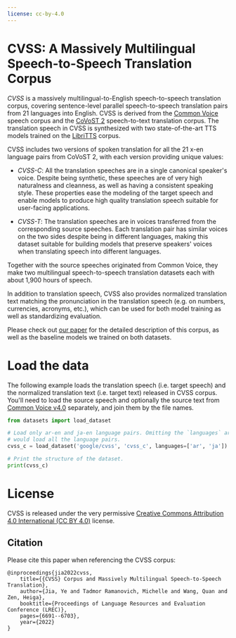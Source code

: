 ```yaml
---
license: cc-by-4.0
---
```


# CVSS: A Massively Multilingual Speech-to-Speech Translation Corpus


*CVSS* is a massively multilingual-to-English speech-to-speech translation corpus, covering sentence-level parallel speech-to-speech translation pairs from 21 languages into English. CVSS is derived from the [Common Voice](https://commonvoice.mozilla.org/) speech corpus and the [CoVoST 2](https://github.com/facebookresearch/covost) speech-to-text translation corpus. The translation speech in CVSS is synthesized with two state-of-the-art TTS models trained on the [LibriTTS](http://www.openslr.org/60/) corpus.

CVSS includes two versions of spoken translation for all the 21 x-en language pairs from CoVoST 2, with each version providing unique values:

 - *CVSS-C*: All the translation speeches are in a single canonical speaker's voice. Despite being synthetic, these speeches are of very high naturalness and cleanness, as well as having a consistent speaking style. These properties ease the modeling of the target speech and enable models to produce high quality translation speech suitable for user-facing applications.

 - *CVSS-T*: The translation speeches are in voices transferred from the corresponding source speeches. Each translation pair has similar voices on the two sides despite being in different languages, making this dataset suitable for building models that preserve speakers' voices when translating speech into different languages.

Together with the source speeches originated from Common Voice, they make two multilingual speech-to-speech translation datasets each with about 1,900 hours of speech.

In addition to translation speech, CVSS also provides normalized translation text matching the pronunciation in the translation speech (e.g. on numbers, currencies, acronyms, etc.), which can be used for both model training as well as standardizing evaluation.

Please check out [our paper](https://arxiv.org/abs/2201.03713) for the detailed description of this corpus, as well as the baseline models we trained on both datasets.


# Load the data


The following example loads the translation speech (i.e. target speech) and the normalized translation text (i.e. target text) released in CVSS corpus. You'll need to load the source speech and optionally the source text from [Common Voice v4.0](https://huggingface.co/datasets/mozilla-foundation/common_voice_4_0) separately, and join them by the file names.

```py
from datasets import load_dataset

# Load only ar-en and ja-en language pairs. Omitting the `languages` argument
# would load all the language pairs.
cvss_c = load_dataset('google/cvss', 'cvss_c', languages=['ar', 'ja'])

# Print the structure of the dataset.
print(cvss_c)
```

# License

CVSS is released under the very permissive [Creative Commons Attribution 4.0 International (CC BY 4.0)](https://creativecommons.org/licenses/by/4.0/) license.


## Citation

Please cite this paper when referencing the CVSS corpus:

```
@inproceedings{jia2022cvss,
    title={{CVSS} Corpus and Massively Multilingual Speech-to-Speech Translation},
    author={Jia, Ye and Tadmor Ramanovich, Michelle and Wang, Quan and Zen, Heiga},
    booktitle={Proceedings of Language Resources and Evaluation Conference (LREC)},
    pages={6691--6703},
    year={2022}
}
```


